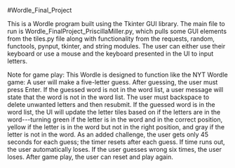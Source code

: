 #Wordle_Final_Project

This is a Wordle program built using the Tkinter GUI library. The main file to run is 
Wordle_FinalProject_PriscillaMiller.py, which pulls some GUI elements from the tiles.py file along with functionality 
from the requests, random, functools, pynput, tkinter, and string modules. The user can either use their keyboard or 
use a mouse and the keyboard presented in the UI to input letters.
 
Note for game play: This Wordle is designed to function like the NYT Wordle game: A user will make a five-letter guess. 
After guessing, the user must press Enter. If the guessed word is not in the word list, a user message will state that 
the word is not in the word list. The user must backspace to delete unwanted letters and then resubmit. If the guessed
word is in the word list, the UI will update the letter tiles based on if the letters are in the word---turning green
if the letter is in the word and in the correct position, yellow if the letter is in the word but not in the right 
position, and gray if the letter is not in the word. As an added challenge, the user gets only 45 seconds for each
guess; the timer resets after each guess. If time runs out, the user automatically loses. If the user guesses wrong
six times, the user loses. After game play, the user can reset and play again.

